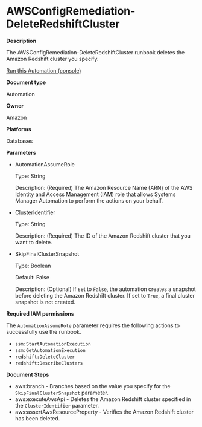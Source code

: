 # AWSConfigRemediation\-DeleteRedshiftCluster<a name="automation-aws-delete-redshift"></a>

**Description**

The AWSConfigRemediation\-DeleteRedshiftCluster runbook deletes the Amazon Redshift cluster you specify\.

[Run this Automation \(console\)](https://console.aws.amazon.com/systems-manager/automation/execute/AWSConfigRemediation-DeleteRedshiftCluster)

**Document type**

Automation

**Owner**

Amazon

**Platforms**

Databases

**Parameters**
+ AutomationAssumeRole

  Type: String

  Description: \(Required\) The Amazon Resource Name \(ARN\) of the AWS Identity and Access Management \(IAM\) role that allows Systems Manager Automation to perform the actions on your behalf\.
+ ClusterIdentifier

  Type: String

  Description: \(Required\) The ID of the Amazon Redshift cluster that you want to delete\.
+ SkipFinalClusterSnapshot

  Type: Boolean

  Default: False

  Description: \(Optional\) If set to `False`, the automation creates a snapshot before deleting the Amazon Redshift cluster\. If set to `True`, a final cluster snapshot is not created\.

**Required IAM permissions**

The `AutomationAssumeRole` parameter requires the following actions to successfully use the runbook\.
+ `ssm:StartAutomationExecution`
+ `ssm:GetAutomationExecution`
+ `redshift:DeleteCluster`
+ `redshift:DescribeClusters`

**Document Steps**
+ aws:branch \- Branches based on the value you specify for the `SkipFinalClusterSnapshot` parameter\.
+ aws:executeAwsApi \- Deletes the Amazon Redshift cluster specified in the `ClusterIdentifier` parameter\.
+ aws:assertAwsResourceProperty \- Verifies the Amazon Redshift cluster has been deleted\.